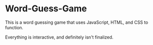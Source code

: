 # Word-Guess-Game

This is a word guessing game that uses JavaScript, HTML, and CSS to function.

Everything is interactive, and definitely isn't finalized.
